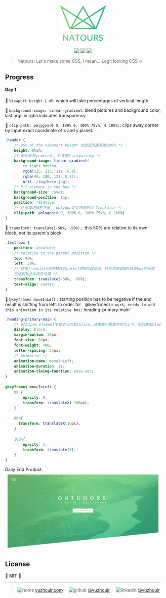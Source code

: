 <h3 style="text-align:center;font-weight: 300;" align="center">
  <img src="../img/logo-green-2x.png" width="150px">
</h3>

<p align="center">
  <img src="https://img.shields.io/badge/license-MIT-yellow.svg?style=flat-square">
  <img src="https://img.shields.io/badge/downloads-0k-yellow.svg?style=flat-square">
  <img src="https://img.shields.io/badge/build-passing-yellow.svg?style=flat-square">
</p>


> Natours: Let's make some CSS, I mean... Legit looking CSS 🔥


## Progress

#### Day 1

🍉 `Viewport Height | vh`:  which will take percentages of vertical length.

🍇 `background-image: linear-gradient`: blend pictures and background color, last args in rgba indicates transparency

🍈 `clip-path: polygon(0 0, 100% 0, 100% 75vh, 0 100%)`: clips away corner by input exact coordinate of x and y planet.

```css
.header {
    /* 95% of the viewport height 也就是页面高度的95% */
    height: 95vh;
    /* 颜色转变gradient, 0.8是Transparency */
    background-image: linear-gradient(
        to right bottom,
        rgba(126, 213, 111 ,0.8),
        rgba(40, 180, 131 ,0.8)),
        url(../img/hero.jpg);
    /* Fit element in the box */
    background-size: cover;
    background-position: top;
    position: relative;
    /* 让页面切掉右下角， polygon定义四周的点 Clockwise */
    clip-path: polygon(0 0, 100% 0, 100% 75vh, 0 100%)
}
```

🍑 `transform: translate(-50%, -50%);` :this 50% are relative to its own block, not its parent's block

```css
.text-box {
    position: absolute;
    /* relative to the parent position */
    top: 40%;
    left: 50%;
    /* 这里translate会把整体往parent的50%起始点，往左边移动50%自身box的长度
    已达到到达中间的位置 */
    transform: translate(-50%, -50%);
    text-align: center;
}
```

🍍 `@keyframes moveInLeft` : starting position has to be negative if the end result is shifting from left. In order for ``@keyfrmes` to work, needs to add this animation in its relative box: `.heading-primary-main`


```css
.heading-primary-main {
    /* 因为span element本身定义的是inline，这里我们需要字体为上下，所以要用block */
    display: block;
    margin-bottom: 10px;
    font-size: 60px;
    font-weight: 400;
    letter-spacing: 35px;
    /* Animation */
    animation-name: moveInLeft;
    animation-duration: 1s;
    animation-timing-function: ease-out;
}

@keyframes moveInLeft {
    0% {
        opacity: 0;
        transform: translateX(-100px);
    }

    80%{
      transform: translateX(10px);
    }

    100%{
        opacity: 1;
        transform: translate(0);
    }
}
```

Daily End Product:
![Day1](../progress/day1.png)


## License

🌱 MIT 🌱

---

> ![home](http://yuzhoujr.com/emoji/home.svg) [yuzhoujr.com](http://www.yuzhoujr.com) &nbsp;&middot;&nbsp;
> ![github](http://yuzhoujr.com/emoji/github.svg)  [@yuzhoujr](https://github.com/yuzhoujr) &nbsp;&middot;&nbsp;
> ![linkedin](http://yuzhoujr.com/emoji/linkedin.svg)  [@yuzhoujr](https://linkedin.com/in/yuzhoujr)
